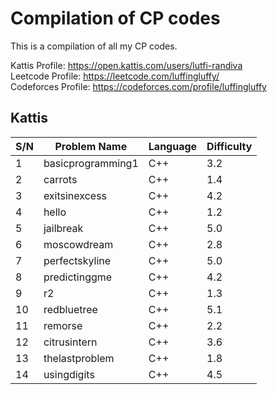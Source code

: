 # Compilation of CP codes
This is a compilation of all my CP codes.

Kattis Profile: https://open.kattis.com/users/lutfi-randiva  
Leetcode Profile: https://leetcode.com/luffingluffy/  
Codeforces Profile: https://codeforces.com/profile/luffingluffy

## Kattis

| S/N | Problem Name      | Language | Difficulty |
|-----|-------------------|----------|------------|
| 1   | basicprogramming1 | C++      | 3.2        |
| 2   | carrots           | C++      | 1.4        |
| 3   | exitsinexcess     | C++      | 4.2        |
| 4   | hello             | C++      | 1.2        |
| 5   | jailbreak         | C++      | 5.0        |
| 6   | moscowdream       | C++      | 2.8        |
| 7   | perfectskyline    | C++      | 5.0        |
| 8   | predictinggme     | C++      | 4.2        |
| 9   | r2                | C++      | 1.3        |
| 10  | redbluetree       | C++      | 5.1        |
| 11  | remorse           | C++      | 2.2        |
| 12  | citrusintern      | C++      | 3.6        |
| 13  | thelastproblem    | C++      | 1.8        |
| 14  | usingdigits       | C++      | 4.5        |
